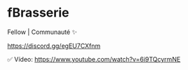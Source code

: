 # fBrasserie

Fellow | Communauté ✨

https://discord.gg/egEU7CXfnm

✅ Vídeo: https://www.youtube.com/watch?v=6i9TQcyrmNE
